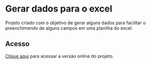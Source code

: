 # Gerar dados para o excel

Projeto criado com o objetivo de gerar alguns dados para facilitar o preenchimendo de alguns campos em uma planilha do excel.

## Acesso

[Clique aqui](https://wallacemartinsti.github.io/gerar-dados-excel/) para acessar a versão online do projeto.
